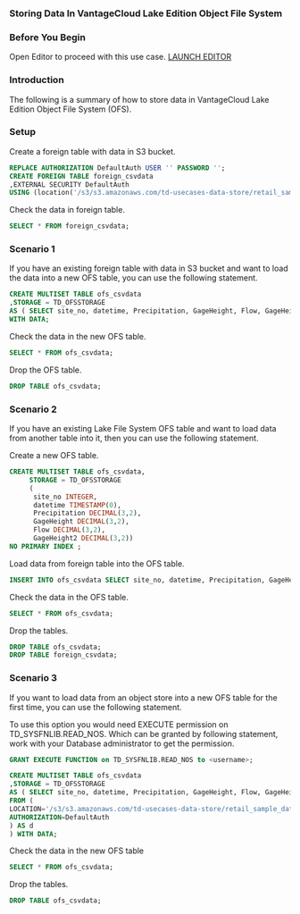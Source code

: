 ### Storing Data In VantageCloud Lake Edition Object File System

### Before You Begin

Open Editor to proceed with this use case.
[LAUNCH EDITOR](#data={"navigateTo":"editor"})


### Introduction

The following is a summary of how to store data in VantageCloud Lake Edition Object File System (OFS).


### Setup

Create a foreign table with data in S3 bucket. 
 
```sql
REPLACE AUTHORIZATION DefaultAuth USER '' PASSWORD '';
CREATE FOREIGN TABLE foreign_csvdata
,EXTERNAL SECURITY DefaultAuth
USING (location('/s3/s3.amazonaws.com/td-usecases-data-store/retail_sample_data/CSVDATA/'));
```

Check the data in foreign table.

```sql
SELECT * FROM foreign_csvdata;
```


### Scenario 1

If you have an existing foreign table with data in S3 bucket and want to load the data into a new OFS table, you can use the following statement.

```sql
CREATE MULTISET TABLE ofs_csvdata
,STORAGE = TD_OFSSTORAGE
AS ( SELECT site_no, datetime, Precipitation, GageHeight, Flow, GageHeight2 FROM foreign_csvdata )
WITH DATA;
```

Check the data in the new OFS table.

```sql
SELECT * FROM ofs_csvdata;
```

Drop the OFS table.

```sql
DROP TABLE ofs_csvdata;
```


### Scenario 2
 
If you have an existing Lake File System OFS table and want to load data from another table into it, then you can use the following statement.

Create a new OFS table.

```sql
CREATE MULTISET TABLE ofs_csvdata,
     STORAGE = TD_OFSSTORAGE
     (
      site_no INTEGER,
      datetime TIMESTAMP(0),
      Precipitation DECIMAL(3,2),
      GageHeight DECIMAL(3,2),
      Flow DECIMAL(3,2),
      GageHeight2 DECIMAL(3,2))
NO PRIMARY INDEX ;
```

Load data from foreign table into the OFS table.
 
```sql
INSERT INTO ofs_csvdata SELECT site_no, datetime, Precipitation, GageHeight, Flow, GageHeight2 FROM foreign_csvdata;
```

Check the data in the OFS table.

```sql
SELECT * FROM ofs_csvdata;
```

Drop the tables.

```sql
DROP TABLE ofs_csvdata;
DROP TABLE foreign_csvdata;
```

### Scenario 3
 
If you want to load data from an object store into a new OFS table for the first time, you can use the following statement.

To use this option you would need EXECUTE permission on TD_SYSFNLIB.READ_NOS. Which can be granted by following statement, work with your Database administrator to get the permission.

```sql
GRANT EXECUTE FUNCTION on TD_SYSFNLIB.READ_NOS to <username>;
```

```sql
CREATE MULTISET TABLE ofs_csvdata
,STORAGE = TD_OFSSTORAGE
AS ( SELECT site_no, datetime, Precipitation, GageHeight, Flow, GageHeight2
FROM (
LOCATION='/s3/s3.amazonaws.com/td-usecases-data-store/retail_sample_data/CSVDATA/'
AUTHORIZATION=DefaultAuth
) AS d
) WITH DATA;
```

Check the data in the new OFS table

```sql
SELECT * FROM ofs_csvdata;
```

Drop the tables.

```sql
DROP TABLE ofs_csvdata;
```
